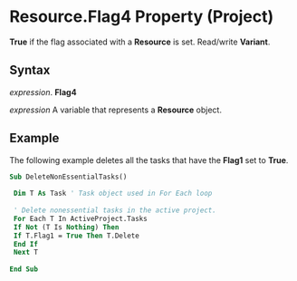 
# Resource.Flag4 Property (Project)

 **True** if the flag associated with a **Resource** is set. Read/write **Variant**.


## Syntax

 _expression_. **Flag4**

 _expression_ A variable that represents a **Resource** object.


## Example

The following example deletes all the tasks that have the  **Flag1** set to **True**.


```vb
Sub DeleteNonEssentialTasks() 
 
 Dim T As Task ' Task object used in For Each loop 
 
 ' Delete nonessential tasks in the active project. 
 For Each T In ActiveProject.Tasks 
 If Not (T Is Nothing) Then 
 If T.Flag1 = True Then T.Delete 
 End If 
 Next T 
 
End Sub
```

